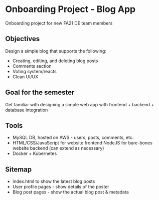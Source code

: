 # Onboarding Project - Blog App

Onboarding project for new FA21 DE team members

## Objectives

Design a simple blog that supports the following:

- Creating, editing, and deleting blog posts
- Comments section
- Voting system/reacts
- Clean UI/UX

## Goal for the semester

Get familiar with designing a simple web app with frontend + backend + database integration

## Tools

- MySQL DB, hosted on AWS - users, posts, comments, etc.
- HTML/CSS/JavaScript for website frontend
  NodeJS for bare-bones website backend (can extend as necessary)
- Docker + Kubernetes

## Sitemap

- index.html to show the latest blog posts
- User profile pages - show details of the poster
- Blog post pages - show the actual blog post & metadata
